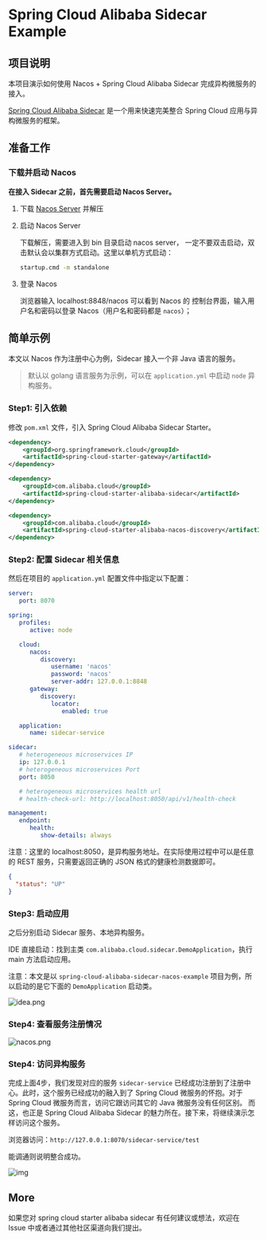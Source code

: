 # Spring Cloud Alibaba Sidecar Example

## 项目说明

本项目演示如何使用 Nacos + Spring Cloud Alibaba Sidecar 完成异构微服务的接入。

[Spring Cloud Alibaba Sidecar](https://sca.aliyun.com/zh-cn/docs/2022.0.0.0/user-guide/sidecar/overview)  是一个用来快速完美整合 Spring Cloud 应用与异构微服务的框架。

## 准备工作

### 下载并启动 Nacos

**在接入 Sidecar 之前，首先需要启动 Nacos Server。**

1. 下载 [Nacos Server](https://github.com/alibaba/nacos/releases/) 并解压

2. 启动 Nacos Server
   
   下载解压，需要进入到 bin 目录启动 nacos server， 一定不要双击启动，双击默认会以集群方式启动。这里以单机方式启动：
   
   ```bash
   startup.cmd -m standalone
   ```

3. 登录 Nacos
   
   浏览器输入 localhost:8848/nacos 可以看到 Nacos 的 控制台界面，输入用户名和密码以登录 Nacos（用户名和密码都是 `nacos`）；

## 简单示例

本文以 Nacos 作为注册中心为例，Sidecar 接入一个非 Java 语言的服务。

> 默认以 golang 语言服务为示例，可以在 `application.yml` 中启动 `node` 异构服务。

### Step1: 引入依赖

修改 `pom.xml` 文件，引入 Spring Cloud Alibaba Sidecar Starter。

```xml
<dependency>
    <groupId>org.springframework.cloud</groupId>
    <artifactId>spring-cloud-starter-gateway</artifactId>
</dependency>

<dependency>
    <groupId>com.alibaba.cloud</groupId>
    <artifactId>spring-cloud-starter-alibaba-sidecar</artifactId>
</dependency>

<dependency>
    <groupId>com.alibaba.cloud</groupId>
    <artifactId>spring-cloud-starter-alibaba-nacos-discovery</artifactId>
</dependency>
```

### Step2: 配置 Sidecar 相关信息

然后在项目的 `application.yml` 配置文件中指定以下配置：

```yaml
server:
   port: 8070

spring:
   profiles:
      active: node

   cloud:
      nacos:
         discovery:
            username: 'nacos'
            password: 'nacos'
            server-addr: 127.0.0.1:8848
      gateway:
         discovery:
            locator:
               enabled: true

   application:
      name: sidecar-service

sidecar:
   # heterogeneous microservices IP
   ip: 127.0.0.1
   # heterogeneous microservices Port
   port: 8050

   # heterogeneous microservices health url
   # health-check-url: http://localhost:8050/api/v1/health-check

management:
   endpoint:
      health:
         show-details: always
```

注意：这里的 localhost:8050，是异构服务地址。在实际使用过程中可以是任意的 REST 服务，只需要返回正确的 JSON 格式的健康检测数据即可。

```json
{
  "status": "UP"
}
```

### Step3: 启动应用

之后分别启动 Sidecar 服务、本地异构服务。

IDE 直接启动：找到主类 `com.alibaba.cloud.sidecar.DemoApplication`，执行 main 方法启动应用。

注意：本文是以 `spring-cloud-alibaba-sidecar-nacos-example` 项目为例，所以启动的是它下面的 `DemoApplication` 启动类。

![idea.png](https://cdn.nlark.com/yuque/0/2022/png/1752280/1662550869316-98d574af-d1ba-4c00-a0af-5e33e13075fd.png)

### Step4: 查看服务注册情况

![nacos.png](https://cdn.nlark.com/yuque/0/2022/png/1752280/1662548324337-566cc824-4d08-4041-ac83-1968c7347a9e.png)

### Step4: 访问异构服务

完成上面4步，我们发现对应的服务 `sidecar-service` 已经成功注册到了注册中心。此时，这个服务已经成功的融入到了 Spring Cloud 微服务的怀抱。对于 Spring Cloud 微服务而言，访问它跟访问其它的 Java 微服务没有任何区别。
而这，也正是 Spring Cloud Alibaba Sidecar 的魅力所在。接下来，将继续演示怎样访问这个服务。

浏览器访问：`http://127.0.0.1:8070/sidecar-service/test`

能调通则说明整合成功。

![img](https://cdn.nlark.com/yuque/0/2022/png/1752280/1662549893322-1b7a761a-ecd7-44ae-88b6-872eca43a866.png)

## More

如果您对 spring cloud starter alibaba sidecar 有任何建议或想法，欢迎在 Issue 中或者通过其他社区渠道向我们提出。
